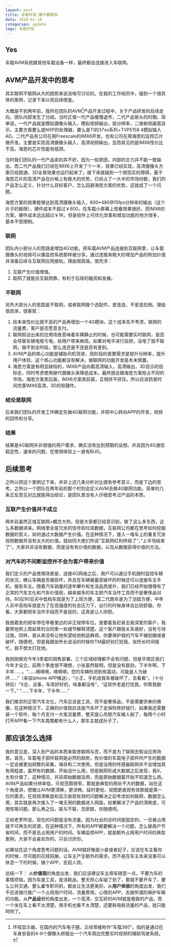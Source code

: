 ```yaml
---
layout: post
title: 车载环视-要不要联网
data: 2018-01-18
categories: update
tags: 车载环视
---
```


## Yes

车载AVM系统跟其他车载设备一样，最终都会连接进入车联网。
<!--more-->
## AVM产品开发中的思考

其实联网不联网从大的趋势来说没啥可讨论的。在我的工作经历中，碰到一个很具体的案例，记录下来以资后续借鉴。

大概是不到两年前，我所在团队的AVM[^AVM]产品开发过程中，关于产品研发的后续走向，团队内部发生了分歧。当时正值一代产品缓慢退市，二代产品冒头的时期。简单说，一代产品就是模拟摄像头输入，模拟视频输出，低分辨率，二维俯视画面显示，主要方案要么是NXP的处理器，要么是TI的37xx系列+TVP5158 4模拟输入AD。二代产品有公司在用Freescale的IMX6开发，也有公司在用海思的监控芯片做开发。主要是实现高清摄像头输入，高清视频输出。显而易见的是IMX6性价比不高，海思的芯片性能有瓶颈。

当时我们团队的一代产品卖的并不好，因为一些原因，内部的合力并不能一致输出。而二代产品我们已经在IMX6上开发了个一半，效果已经实现，高清摄像头方案已经跑通，3D全景效果也运行起来了。接下来就碰到一个很现实的障碍，基于海思芯片的高清产品在价格上有极大的优势，已经占了一大半的市场份额，我们的产品怎么定义，针对什么目标客户，怎么回避海思方案的优势，这就成了一个问题。

海思方案的效果能够达到高清摄像头输入，600*480@15fps分辨率的输出（这个片子的极限），硬件成本不超过￥600，在车载小屏幕上观看效果很好。而IMX6的方案，硬件成本远远超过￥1K，但是软件上可优化改善和增加功能的地方很多，基本不受限制。

### 联网

团队内小部分人的思路是增加4G功能，把车载AVM产品连接到互联网里，让车载摄像头的视频可以像监控系统那样被分享。通过连接来极大的增加产品的附加价值并准备后续与互联网应用接轨。理由很高端，很充沛：

1. 互联产生价值增值。
2. 联网了就能往互联网靠，有利于后续的融资和发展。

### 不联网

另外大部分人的思路是不联网，或者联网做个选配件，爱连连，不爱连拉倒。理由很具体，很客观：

1. 给本来性价比就不高的产品再增加一个4G模块，这个成本先不考虑，联网的流量费，客户是否愿意支付。
2. 联网假设出来的应用场景意味着车辆静止的时候，也可能需要实时联网，是否会导致车辆电瓶亏电，给用户带来麻烦。如果对电平进行监控，没电了就不联网，做不到全时段，那么连还是不连是否有差别。
3.  AVM产品的核心功能是辅助司机驾驶，现阶段的首要需求是提升分辨率，提升用户体验，这个核心功能都没有解决，做联网的功能开发是本末倒置。
4.  海思方案是有明显缺陷的，IMX6产品向着高清输入，高清输出，3D显示的目标走，同时考虑使用替代摄像头来降低成本。最终就会跟海思方案抢占不同的市场，海思方案卖后装，IMX6方案卖前装，互相并不挤压。所以应该抓紧时间完善IMX6高清，3D的软硬件。

### 结论是联网

后来我们团队的开发工作确定先做4G联网功能，并把中心转向APP的开发，视频的回传和分享。

### 结果

结果是4G联网并非很强的用户需求，确实没有达到预期的设想。并且因为4G通信稳定性，速率的问题，在使用体验上一直有BUG。

## 后续思考 

之所以把这个案例记下来，并非上述几条分析对比很有参考意义，而是下边的思考。之所以一个团队在两年前的那个时刻会定义AVM去做4G联网功能，简单的几条正反意见对比就能得出结论，是团队里没有人仔细思考过产品的本质。

### 互联产生价值并不成立

两年前虽然正值互联网+概念大热，但是大家都已经意识到，联了这么多东西，这么多数据进来。网络里全是冗余的信号和垃圾数据，互联网公司都在思考如何挖掘数据的意义，如何通过大数据产生价值。在这种情况下，接入一堆车上的重复冗余视频数据并没有太大的价值。就如同大佬们所说”互联网红利终结了“，”上半场结束了“。大家并非没有数据，而是没有有价值的数据，以及从数据获得价值的方法。

### 对汽车的不间断监控并不会为客户带来价值

我们定义的产品使用场景是，连接4G网络之后，用户可以通过手机随时监控车辆的状况，确认车辆是否被损坏，并且在车辆被蓄意破坏的时候还可以连接车主手机，报告车主。随着汽车销量的逐年攀升和生活品质提升，我们已经开始慢慢有了正常的汽车文化和汽车价值观，越来越多的车主把汽车当作工具而不是奢侈品对待。80后90后买中低档车就是为了上班方便，富二代跑车是为了泡妞方便，中年人买中高档车就是为了在高强度的社会压力下，出行的时候身体会比较舒服。你看，大家都把车当作手段而不是目的，这真是让人欣慰。

我很着急的把车停在窄巷里边的非正规停车位，是要着急赶紧去我深爱的客户，我要帮他把上周起草的合同里一处细节解释清楚。这个客户跟我关系很好，没有亏待过我，同样，我从来没有让他失望给他制造麻烦。你要保护我的汽车不被刮蹭或者破坏，随便吧，但是我跟张所长说话的时候你TM最好别打扰我，张所长时间很忙，我不想太打扰他。

我刚刚做完今年3季度的销售部署，三个区域经理都不会有问题，但是华南区我们今年才设立，前两个季度很不理想，小张虽然聪明，但是没有狠劲，下半年啊，下半年……。“……嘀嘀嘀，嘀嘀嘀，您的车辆检测到有震动，可能是人为破坏……”（来自Iphone APP推送），“小王，手机说我车被破坏了，去看看”。（十分钟后）“X总，没事，车库好好的，啥事都没有”，“这软件老是打扰我，你帮我删一下。” “……下半年，下半年……”

我们推崇的正常汽车文化，汽车应该是工具，而不是奢侈品，不是需要供奉的佛像，在这种情况下，正确的价值观应该是汽车坏了走保险修好就行，如果我还需要装一个软件，每个月支付一大笔流量费，整天提心吊胆汽车被人剐了，每两个小时打开APP看一下汽车周围都有什么人，那车主就成孙子了。

## 那应该怎么选择

我的意见是，深入到产品的本质来取舍联网与否，而不是为了联网去假设应用场景。首先，车载电子部件联网是必然的趋势，有价值的车载电子部件所产生的数据一定会被更加频繁的采集，保存和二次使用。但是没用的传感器联网并不会增加其有用程度，虽然有的数据，开始没什么用，但是联网形成大数据之后发现，我X，太有价值了。这种情况，并非原始数据没用，而是原始数据最开始不知道怎么用。AVM产品如果分辨率低，可视范围很窄，那就是典型的用处不大的数据，站在这个角度讲，想辙让AVM更清晰，更流畅，延时更低，视图更直观有效那就是第一位的需求。在视频清晰度和显示直观有效的问题解决之前考虑如何联网，数据怎么用，其实就是再次接入了一堆无用的数据进入网路，如果解决了产品的清晰度，可用性等问题，那么再之后，联与不联，怎麽联，你随便吧。

正如老罗所说，现在的问题是没有流量。因为社会的总时间是固定的，一旦被占用就不可再生的资源，在这种情况下，所有的APP都要解决一个问题，怎么替用户节省时间，而不是去占用用户的时间。车辆监控APP，就是额外占用用户时间的典型案例，大家不会喜欢你的，只会讨厌你。

如果站在这个角度思考问题的话，AVM就好像是小妾或者妃子，应该在车主看你的时候，尽可能的花枝招展，让车主产生额外的需求。而不是在车主本来没事可以休息一下的时候，搞个APP，去招人烦。

总结一下：
从**价值观**的角度出发，我们应该建议车主用车随意一点，不要为车的事情烦恼，因为车是工具，是消耗品，整天担心车碰了划了，那就不要开车了，要么公共交通，要么雇专职司机，都会让生活更美好。从**用户体验**的角度出发，我们不应该强行推广一个占用用户时间，流量费用，心情的APP，去做所谓的保护车辆的功能。从**产品设计**的角度出发，一个高清，交互好的AVM就是极致的产品，而一个坐在车上看不太清楚，用手机也看不太清楚，还要耗电耗流量的产品，就只能呵呵了。


[^AVM]:环视显示器，在国内的汽车电子圈，又经常被称作“车载360”。指的是通过在车身安装的4-6个摄像头拼接出一个汽车周边完整实时视频的辅助驾驶系统。



